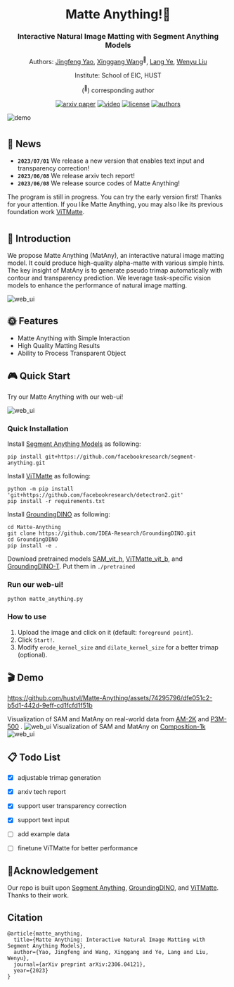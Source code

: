 <div align="center">
<h1>Matte Anything!🐒</h1>
<h3> Interactive Natural Image Matting with Segment Anything Models </h3>

Authors: [Jingfeng Yao](https://github.com/JingfengYao), [Xinggang Wang](https://scholar.google.com/citations?user=qNCTLV0AAAAJ&hl=zh-CN)<sup>:email:</sup>, [Lang Ye](https://github.com/YeL6), [Wenyu Liu](http://eic.hust.edu.cn/professor/liuwenyu/)

Institute: School of EIC, HUST

(<sup>:email:</sup>) corresponding author

[![arxiv paper](https://img.shields.io/badge/arxiv-paper-orange)](https://arxiv.org/abs/2306.04121)
[![video](https://img.shields.io/badge/Demo-Video-blue)](https://github.com/hustvl/Matte-Anything/assets/74295796/dfe051c2-b5d1-442d-9eff-cd1fcfd1f51b)
[![license](https://img.shields.io/badge/license-MIT-blue)](LICENSE)
[![authors](https://img.shields.io/badge/by-hustvl-green)](https://github.com/hustvl)

</div>

![demo](https://github.com/hustvl/Matte-Anything/assets/74295796/d947f59d-b0c1-4c22-9967-d8f2bf633879)

#

## 📢 News

* **`2023/07/01`** We release a new version that enables text input and transparency correction!
* **`2023/06/08`** We release arxiv tech report! 
* **`2023/06/08`** We release source codes of Matte Anything!

The program is still in progress. You can try the early version first! Thanks for your attention. If you like Matte Anything, you may also like its previous foundation work [ViTMatte](https://github.com/hustvl/ViTMatte).

#

## 📜 Introduction

We propose Matte Anything (MatAny), an interactive natural image matting model. It could produce high-quality alpha-matte with various simple hints. The key insight of MatAny is to generate pseudo trimap automatically with contour and transparency prediction. We leverage task-specific vision models to enhance the performance of natural image matting.

![web_ui](figs/first.png)


## 🌞 Features
* Matte Anything with Simple Interaction
* High Quality Matting Results
* Ability to Process Transparent Object


## 🎮 Quick Start

Try our Matte Anything with our web-ui!

![web_ui](figs/web_ui.gif)

### Quick Installation

Install [Segment Anything Models](https://github.com/facebookresearch/segment-anything) as following:

```
pip install git+https://github.com/facebookresearch/segment-anything.git
```

Install [ViTMatte](https://github.com/hustvl/ViTMatte) as following:
```
python -m pip install 'git+https://github.com/facebookresearch/detectron2.git'
pip install -r requirements.txt
```

Install [GroundingDINO](https://github.com/IDEA-Research/GroundingDINO) as following:
```
cd Matte-Anything
git clone https://github.com/IDEA-Research/GroundingDINO.git
cd GroundingDINO
pip install -e .
```

Download pretrained models [SAM_vit_h](https://dl.fbaipublicfiles.com/segment_anything/sam_vit_h_4b8939.pth), [ViTMatte_vit_b](https://drive.google.com/file/d/1d97oKuITCeWgai2Tf3iNilt6rMSSYzkW/view?usp=sharing), and [GroundingDINO-T](https://github.com/IDEA-Research/GroundingDINO/releases/download/v0.1.0-alpha/groundingdino_swint_ogc.pth). Put them in ``./pretrained``

### Run our web-ui!
```
python matte_anything.py
```

### How to use
1. Upload the image and click on it (default: ``foreground point``).
2. Click ``Start!``.
3. Modify ``erode_kernel_size`` and ``dilate_kernel_size`` for a better trimap (optional).

## 🎬 Demo


https://github.com/hustvl/Matte-Anything/assets/74295796/dfe051c2-b5d1-442d-9eff-cd1fcfd1f51b


Visualization of SAM and MatAny on real-world data from [AM-2K](https://github.com/JizhiziLi/GFM) and [P3M-500](https://github.com/JizhiziLi/P3M) .
![web_ui](figs/demo1.png)
 Visualization of SAM and MatAny on [Composition-1k](https://arxiv.org/pdf/1703.03872v3.pdf)
![web_ui](figs/demo2.png)


## 📋 Todo List

- [x] adjustable trimap generation
- [x] arxiv tech report
- [x] support user transparency correction
- [x] support text input
- [ ] add example data
- [ ] finetune ViTMatte for better performance


## 🤝Acknowledgement

Our repo is built upon [Segment Anything](https://github.com/facebookresearch/segment-anything), [GroundingDINO](https://github.com/IDEA-Research/GroundingDINO), and [ViTMatte](https://github.com/hustvl/ViTMatte). Thanks to their work.

## Citation
```
@article{matte_anything,
  title={Matte Anything: Interactive Natural Image Matting with Segment Anything Models},
  author={Yao, Jingfeng and Wang, Xinggang and Ye, Lang and Liu, Wenyu},
  journal={arXiv preprint arXiv:2306.04121},
  year={2023}
}
```
